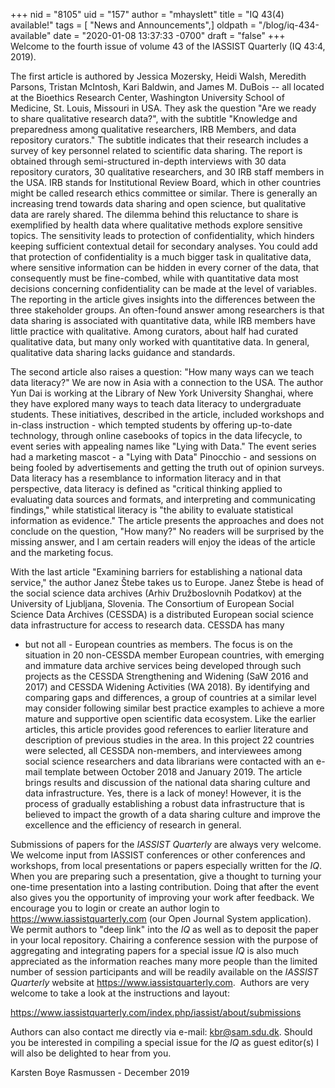 +++
nid = "8105"
uid = "157"
author = "mhayslett"
title = "IQ 43(4) available!"
tags = [ "News and Announcements",]
oldpath = "/blog/iq-434-available"
date = "2020-01-08 13:37:33 -0700"
draft = "false"
+++
Welcome to the fourth issue of volume 43 of the IASSIST Quarterly (IQ
43:4, 2019).

The first article is authored by Jessica Mozersky, Heidi Walsh, Meredith
Parsons, Tristan McIntosh, Kari Baldwin, and James M. DuBois -- all
located at the Bioethics Research Center, Washington University School
of Medicine, St. Louis, Missouri in USA. They ask the question "Are we
ready to share qualitative research data?", with the subtitle "Knowledge
and preparedness among qualitative researchers, IRB Members, and data
repository curators." The subtitle indicates that their research
includes a survey of key personnel related to scientific data sharing.
The report is obtained through semi-structured in-depth interviews with
30 data repository curators, 30 qualitative researchers, and 30 IRB
staff members in the USA. IRB stands for Institutional Review Board,
which in other countries might be called research ethics committee or
similar. There is generally an increasing trend towards data sharing and
open science, but qualitative data are rarely shared. The dilemma behind
this reluctance to share is exemplified by health data where qualitative
methods explore sensitive topics. The sensitivity leads to protection of
confidentiality, which hinders keeping sufficient contextual detail for
secondary analyses. You could add that protection of confidentiality is
a much bigger task in qualitative data, where sensitive information can
be hidden in every corner of the data, that consequently must be
fine-combed, while with quantitative data most decisions concerning
confidentiality can be made at the level of variables. The reporting in
the article gives insights into the differences between the three
stakeholder groups. An often-found answer among researchers is that data
sharing is associated with quantitative data, while IRB members have
little practice with qualitative. Among curators, about half had curated
qualitative data, but many only worked with quantitative data. In
general, qualitative data sharing lacks guidance and standards.

The second article also raises a question: "How many ways can we teach
data literacy?" We are now in Asia with a connection to the USA. The
author Yun Dai is working at the Library of New York University
Shanghai, where they have explored many ways to teach data literacy to
undergraduate students. These initiatives, described in the article,
included workshops and in-class instruction - which tempted students by
offering up-to-date technology, through online casebooks of topics in
the data lifecycle, to event series with appealing names like "Lying
with Data." The event series had a marketing mascot - a "Lying with
Data" Pinocchio - and sessions on being fooled by advertisements and
getting the truth out of opinion surveys. Data literacy has a
resemblance to information literacy and in that perspective, data
literacy is defined as "critical thinking applied to evaluating data
sources and formats, and interpreting and communicating findings," while
statistical literacy is "the ability to evaluate statistical information
as evidence." The article presents the approaches and does not conclude
on the question, "How many?" No readers will be surprised by the missing
answer, and I am certain readers will enjoy the ideas of the article and
the marketing focus.

With the last article "Examining barriers for establishing a national
data service," the author Janez Štebe takes us to Europe. Janez Štebe is
head of the social science data archives (Arhiv Družboslovnih Podatkov)
at the University of Ljubljana, Slovenia. The Consortium of European
Social Science Data Archives (CESSDA) is a distributed European social
science data infrastructure for access to research data. CESSDA has many
- but not all - European countries as members. The focus is on the
situation in 20 non-CESSDA member European countries, with emerging and
immature data archive services being developed through such projects as
the CESSDA Strengthening and Widening (SaW 2016 and 2017) and CESSDA
Widening Activities (WA 2018). By identifying and comparing gaps and
differences, a group of countries at a similar level may consider
following similar best practice examples to achieve a more mature and
supportive open scientific data ecosystem. Like the earlier articles,
this article provides good references to earlier literature and
description of previous studies in the area. In this project 22
countries were selected, all CESSDA non-members, and interviewees among
social science researchers and data librarians were contacted with an
e-mail template between October 2018 and January 2019. The article
brings results and discussion of the national data sharing culture and
data infrastructure. Yes, there is a lack of money! However, it is the
process of gradually establishing a robust data infrastructure that is
believed to impact the growth of a data sharing culture and improve the
excellence and the efficiency of research in general.

Submissions of papers for the *IASSIST Quarterly* are always very
welcome. We welcome input from IASSIST conferences or other conferences
and workshops, from local presentations or papers especially written for
the *IQ*. When you are preparing such a presentation, give a thought to
turning your one-time presentation into a lasting contribution. Doing
that after the event also gives you the opportunity of improving your
work after feedback. We encourage you to login or create an author login
to <https://www.iassistquarterly.com> (our Open Journal System
application). We permit authors to "deep link" into the *IQ* as well as
to deposit the paper in your local repository. Chairing a conference
session with the purpose of aggregating and integrating papers for a
special issue *IQ* is also much appreciated as the information reaches
many more people than the limited number of session participants and
will be readily available on the *IASSIST Quarterly* website at
<https://www.iassistquarterly.com>.  Authors are very welcome to take a
look at the instructions and layout:

<https://www.iassistquarterly.com/index.php/iassist/about/submissions>

Authors can also contact me directly via e-mail: <kbr@sam.sdu.dk>.
Should you be interested in compiling a special issue for the *IQ* as
guest editor(s) I will also be delighted to hear from you.

Karsten Boye Rasmussen - December 2019
